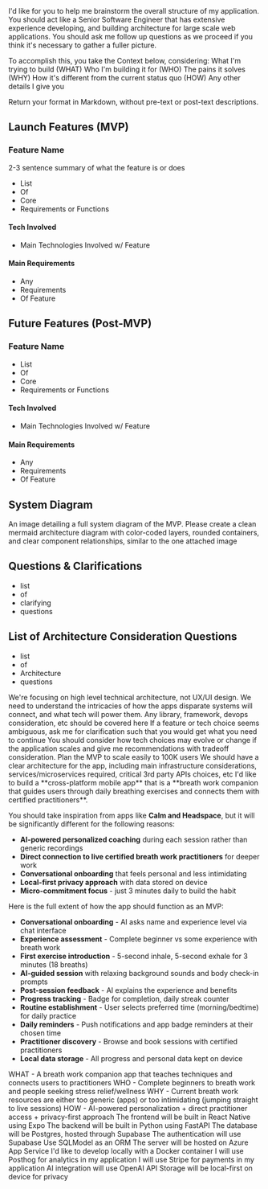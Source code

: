 <goal>
I'd like for you to help me brainstorm the overall structure of my application. You should act like a Senior Software Engineer that has extensive experience developing, and building architecture for large scale web applications. You should ask me follow up questions as we proceed if you think it's necessary to gather a fuller picture.

To accomplish this, you take the Context below, considering:
What I'm trying to build (WHAT)
Who I'm building it for (WHO)
The pains it solves (WHY)
How it's different from the current status quo (HOW)
Any other details I give you
</goal>

<format>
Return your format in Markdown, without pre-text or post-text descriptions.

## Launch Features (MVP)
### Feature Name
2-3 sentence summary of what the feature is or does

* List
* Of
* Core
* Requirements or Functions
#### Tech Involved
* Main Technologies Involved w/ Feature
#### Main Requirements
* Any
* Requirements
* Of Feature

## Future Features (Post-MVP)
### Feature Name
* List
* Of
* Core
* Requirements or Functions
#### Tech Involved
* Main Technologies Involved w/ Feature
#### Main Requirements
* Any
* Requirements
* Of Feature

## System Diagram
An image detailing a full system diagram of the MVP. Please create a clean mermaid architecture diagram with color-coded layers, rounded containers, and clear component relationships, similar to the one attached image

## Questions & Clarifications
* list
* of
* clarifying
* questions

## List of Architecture Consideration Questions
* list
* of
* Architecture
* questions
</format>

<warnings-or-guidance>
We're focusing on high level technical architecture, not UX/UI design. We need to understand the intricacies of how the apps disparate systems will connect, and what tech will power them. Any library, framework, devops consideration, etc should be covered here
If a feature or tech choice seems ambiguous, ask me for clarification such that you would get what you need to continue
You should consider how tech choices may evolve or change if the application scales and give me recommendations with tradeoff consideration. Plan the MVP to scale easily to 100K users
We should have a clear architecture for the app, including main infrastructure considerations, services/microservices required, critical 3rd party APIs choices, etc
</warnings-or-guidance>

<context>
I'd like to build a **cross-platform mobile app** that is a **breath work companion that guides users through daily breathing exercises and connects them with certified practitioners**.

You should take inspiration from apps like **Calm and Headspace**, but it will be significantly different for the following reasons:

- **AI-powered personalized coaching** during each session rather than generic recordings
- **Direct connection to live certified breath work practitioners** for deeper work
- **Conversational onboarding** that feels personal and less intimidating
- **Local-first privacy approach** with data stored on device
- **Micro-commitment focus** - just 3 minutes daily to build the habit

Here is the full extent of how the app should function as an MVP:

- **Conversational onboarding** - AI asks name and experience level via chat interface
- **Experience assessment** - Complete beginner vs some experience with breath work
- **First exercise introduction** - 5-second inhale, 5-second exhale for 3 minutes (18 breaths)
- **AI-guided session** with relaxing background sounds and body check-in prompts
- **Post-session feedback** - AI explains the experience and benefits
- **Progress tracking** - Badge for completion, daily streak counter
- **Routine establishment** - User selects preferred time (morning/bedtime) for daily practice
- **Daily reminders** - Push notifications and app badge reminders at their chosen time
- **Practitioner discovery** - Browse and book sessions with certified practitioners
- **Local data storage** - All progress and personal data kept on device

<other-critical-notes>
WHAT - A breath work companion app that teaches techniques and connects users to practitioners
WHO - Complete beginners to breath work and people seeking stress relief/wellness
WHY - Current breath work resources are either too generic (apps) or too intimidating (jumping straight to live sessions)
HOW - AI-powered personalization + direct practitioner access + privacy-first approach
</other-critical-notes>

<current-tech-choices>
The frontend will be built in React Native using Expo
The backend will be built in Python using FastAPI
The database will be Postgres, hosted through Supabase
The authentication will use Supabase
Use SQLModel as an ORM
The server will be hosted on Azure App Service
I'd like to develop locally with a Docker container
I will use Posthog for analytics in my application
I will use Stripe for payments in my application
AI integration will use OpenAI API
Storage will be local-first on device for privacy
</current-tech-choices>
</context>